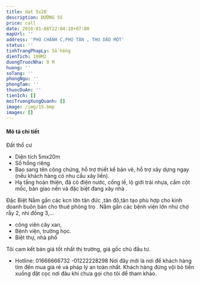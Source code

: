 ```yaml
---
title: dat 5x20
description: ĐƯỜNG 55
price: call
date: 2018-01-08T22:04:10+07:00
mapUrl: ''
address: 'PHÚ CHÁNH C,PHÚ TÂN , THU DẦU MỘT'
status: ''
tinhTrangPhapLy: Sổ hồng
dienTich: 100M2
duongTruocNha: 8 M
huong: ''
soTang: ''
phongNgu: ''
phongTam: ''
thuocDuAn: ''
tienIch: []
moiTruongXungQuanh: []
image: /img/15.bmp
images: []
---
```



#### Mô tả chi tiết

  Đất thổ cư  

* Diện tích 5mx20m
* Sổ hồng riêng 
* Bao sang tên công chứng, hỗ trợ thiết kế bản vẽ, hỗ trợ xây dựng ngay (nếu khách hàng có nhu cầu xây liền). 
* Hạ tầng hoàn thiện, đã có điện nước, cống lề, lộ giới trải nhựa, cắm cột mốc, bàn giao nền và đặc biệt đang xây nhà . 

Đặc Biệt 
Nằm gần các kcn lớn tân đức ,tân đô,tân tạo phù hợp cho kinh doanh buôn bán cho thuê phòng trọ . 
Nằm gần các bệnh viện lớn như chợ rẫy 2, nhi đồng 3,… 

* công viên cây xan,
* Bệnh viện, trường học. 
* Biệt thự, nhà phố

Tôi cam kết bán giá tốt nhất thị trường, giá gốc chủ đầu tư. 

* Hotline: 01666666732 -01222228298
  Nơi đây mới là nơi để khách hàng tìm đến mua giá rẻ và pháp lý an toàn nhất. Khách hàng đừng vội bỏ tiền xuống đặt cọc nơi đâu khi chưa gọi cho tôi để tham khảo.
